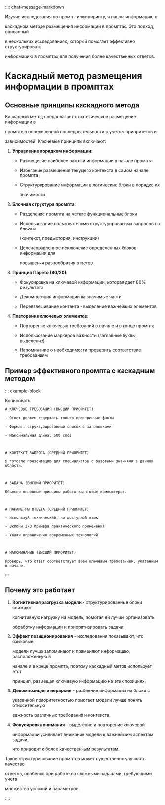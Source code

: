 :::: chat-message-markdown
Изучив исследования по промпт-инжинирингу, я нашла информацию о
каскадном методе размещения информации в промптах. Это подход, описанный
в нескольких исследованиях, который помогает эффективно структурировать
информацию в промптах для получения более качественных ответов.

# Каскадный метод размещения информации в промптах

## Основные принципы каскадного метода

Каскадный метод предполагает стратегическое размещение информации в
промпте в определенной последовательности с учетом приоритетов и
зависимостей. Ключевые принципы включают:

1.  **Управление порядком информации**:

    - Размещение наиболее важной информации в начале промпта
    - Избегание размещения текущего контекста в самом начале промпта
    - Структурирование информации в логические блоки в порядке их
      значимости

2.  **Блочная структура промпта**:

    - Разделение промпта на четкие функциональные блоки
    - Использование пользователями структурированных запросов по блокам
      (контекст, предыстория, инструкции)
    - Целенаправленное исключение определенных блоков информации для
      повышения разнообразия ответов

3.  **Принцип Парето (80/20)**:

    - Фокусировка на ключевой информации, которая дает 80% результата
    - Декомпозиция информации на значимые части
    - Перевзвешивание контента - выделение важнейших элементов

4.  **Повторение ключевых элементов**:

    - Повторение ключевых требований в начале и в конце промпта
    - Использование маркеров важности (заглавные буквы, выделение)
    - Напоминание о необходимости проверить соответствие требованиям

## Пример эффективного промпта с каскадным методом

::: example-block
Копировать

    # КЛЮЧЕВЫЕ ТРЕБОВАНИЯ (ВЫСШИЙ ПРИОРИТЕТ)
    - Ответ должен содержать только проверенные факты
    - Формат: структурированный список с заголовками
    - Максимальная длина: 500 слов

    # КОНТЕКСТ ЗАПРОСА (СРЕДНИЙ ПРИОРИТЕТ)
    Я готовлю презентацию для специалистов с базовыми знаниями в данной области.

    # ЗАДАЧА (ВЫСШИЙ ПРИОРИТЕТ)
    Объясни основные принципы работы квантовых компьютеров.

    # ПАРАМЕТРЫ ОТВЕТА (СРЕДНИЙ ПРИОРИТЕТ)
    - Используй технический, но доступный язык
    - Включи 2-3 примера практического применения
    - Укажи ограничения современных технологий

    # НАПОМИНАНИЕ (ВЫСШИЙ ПРИОРИТЕТ)
    Проверь, что ответ соответствует всем ключевым требованиям, указанным в начале.
:::

## Почему это работает

1.  **Когнитивная разгрузка модели** - структурированные блоки снижают
    когнитивную нагрузку на модель, помогая ей лучше организовать
    обработку информации и приоритизировать задачи.

2.  **Эффект позиционирования** - исследования показывают, что языковые
    модели лучше запоминают и применяют информацию, расположенную в
    начале и в конце промпта, поэтому каскадный метод использует этот
    принцип, размещая ключевую информацию на этих позициях.

3.  **Декомпозиция и иерархия** - разбиение информации на блоки с
    указанной приоритетностью помогает модели лучше понять относительную
    важность различных требований и контекста.

4.  **Фокусировка внимания** - выделение и повторение ключевой
    информации усиливает внимание модели к важнейшим аспектам задачи,
    что приводит к более качественным результатам.

Такое структурирование промптов может существенно улучшить качество
ответов, особенно при работе со сложными задачами, требующими учета
множества условий и параметров.
::::
